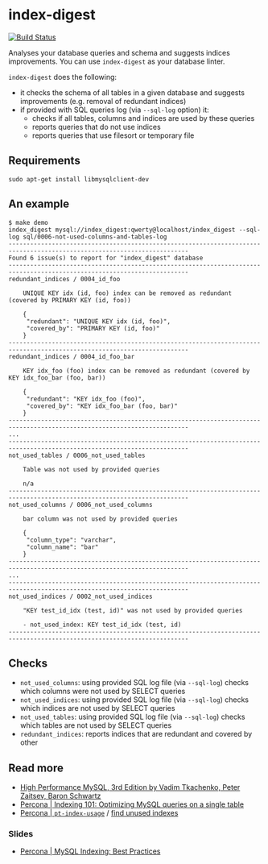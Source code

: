 # index-digest

[![Build Status](https://travis-ci.org/macbre/index-digest.svg?branch=master)](https://travis-ci.org/macbre/index-digest)

Analyses your database queries and schema and suggests indices improvements. You can use `index-digest` as your database linter.

`index-digest` does the following:

* it checks the schema of all tables in a given database and suggests improvements (e.g. removal of redundant indices)
* if provided with SQL queries log (via `--sql-log` option) it:
  * checks if all tables, columns and indices are used by these queries
  * reports queries that do not use indices
  * reports queries that use filesort or temporary file

## Requirements

```
sudo apt-get install libmysqlclient-dev
```

## An example

```
$ make demo
index_digest mysql://index_digest:qwerty@localhost/index_digest --sql-log sql/0006-not-used-columns-and-tables-log
------------------------------------------------------------------------------------------------------------------------
Found 6 issue(s) to report for "index_digest" database
------------------------------------------------------------------------------------------------------------------------
redundant_indices / 0004_id_foo

	UNIQUE KEY idx (id, foo) index can be removed as redundant (covered by PRIMARY KEY (id, foo))

	{
	 "redundant": "UNIQUE KEY idx (id, foo)",
	 "covered_by": "PRIMARY KEY (id, foo)"
	}
------------------------------------------------------------------------------------------------------------------------
redundant_indices / 0004_id_foo_bar

	KEY idx_foo (foo) index can be removed as redundant (covered by KEY idx_foo_bar (foo, bar))

	{
	 "redundant": "KEY idx_foo (foo)",
	 "covered_by": "KEY idx_foo_bar (foo, bar)"
	}
------------------------------------------------------------------------------------------------------------------------
...
------------------------------------------------------------------------------------------------------------------------
not_used_tables / 0006_not_used_tables

	Table was not used by provided queries

	n/a
------------------------------------------------------------------------------------------------------------------------
not_used_columns / 0006_not_used_columns

	bar column was not used by provided queries

	{
	 "column_type": "varchar",
	 "column_name": "bar"
	}
------------------------------------------------------------------------------------------------------------------------
...
------------------------------------------------------------------------------------------------------------------------
not_used_indices / 0002_not_used_indices

	"KEY test_id_idx (test, id)" was not used by provided queries

	- not_used_index: KEY test_id_idx (test, id)
------------------------------------------------------------------------------------------------------------------------
```

## Checks

* `not_used_columns`: using provided SQL log file (via `--sql-log`) checks which columns were not used by SELECT queries
* `not_used_indices`: using provided SQL log file (via `--sql-log`) checks which indices are not used by SELECT queries
* `not_used_tables`: using provided SQL log file (via `--sql-log`) checks which tables are not used by SELECT queries
* `redundant_indices`: reports indices that are redundant and covered by other

## Read more

* [High Performance MySQL, 3rd Edition by Vadim Tkachenko, Peter Zaitsev, Baron Schwartz](https://www.safaribooksonline.com/library/view/high-performance-mysql/9781449332471/ch05.html)
* [Percona | Indexing 101: Optimizing MySQL queries on a single table](https://www.percona.com/blog/2015/04/27/indexing-101-optimizing-mysql-queries-on-a-single-table/)
* [Percona | `pt-index-usage`](https://www.percona.com/doc/percona-toolkit/LATEST/pt-index-usage.html) / [find unused indexes](https://www.percona.com/blog/2012/06/30/find-unused-indexes/)

### Slides

* [Percona | MySQL Indexing: Best Practices](https://www.percona.com/files/presentations/WEBINAR-MySQL-Indexing-Best-Practices.pdf)
